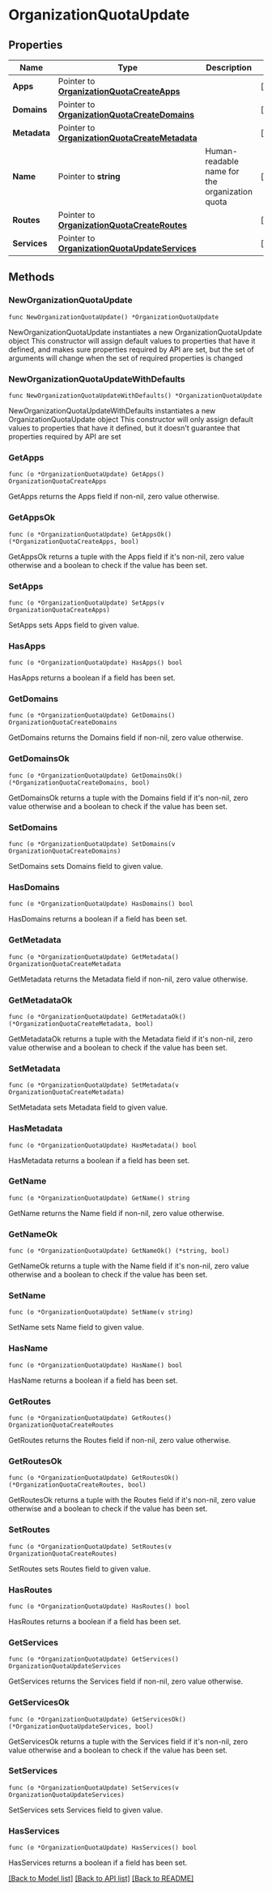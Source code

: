 # OrganizationQuotaUpdate

## Properties

Name | Type | Description | Notes
------------ | ------------- | ------------- | -------------
**Apps** | Pointer to [**OrganizationQuotaCreateApps**](OrganizationQuotaCreateApps.md) |  | [optional] 
**Domains** | Pointer to [**OrganizationQuotaCreateDomains**](OrganizationQuotaCreateDomains.md) |  | [optional] 
**Metadata** | Pointer to [**OrganizationQuotaCreateMetadata**](OrganizationQuotaCreateMetadata.md) |  | [optional] 
**Name** | Pointer to **string** | Human-readable name for the organization quota | [optional] 
**Routes** | Pointer to [**OrganizationQuotaCreateRoutes**](OrganizationQuotaCreateRoutes.md) |  | [optional] 
**Services** | Pointer to [**OrganizationQuotaUpdateServices**](OrganizationQuotaUpdateServices.md) |  | [optional] 

## Methods

### NewOrganizationQuotaUpdate

`func NewOrganizationQuotaUpdate() *OrganizationQuotaUpdate`

NewOrganizationQuotaUpdate instantiates a new OrganizationQuotaUpdate object
This constructor will assign default values to properties that have it defined,
and makes sure properties required by API are set, but the set of arguments
will change when the set of required properties is changed

### NewOrganizationQuotaUpdateWithDefaults

`func NewOrganizationQuotaUpdateWithDefaults() *OrganizationQuotaUpdate`

NewOrganizationQuotaUpdateWithDefaults instantiates a new OrganizationQuotaUpdate object
This constructor will only assign default values to properties that have it defined,
but it doesn't guarantee that properties required by API are set

### GetApps

`func (o *OrganizationQuotaUpdate) GetApps() OrganizationQuotaCreateApps`

GetApps returns the Apps field if non-nil, zero value otherwise.

### GetAppsOk

`func (o *OrganizationQuotaUpdate) GetAppsOk() (*OrganizationQuotaCreateApps, bool)`

GetAppsOk returns a tuple with the Apps field if it's non-nil, zero value otherwise
and a boolean to check if the value has been set.

### SetApps

`func (o *OrganizationQuotaUpdate) SetApps(v OrganizationQuotaCreateApps)`

SetApps sets Apps field to given value.

### HasApps

`func (o *OrganizationQuotaUpdate) HasApps() bool`

HasApps returns a boolean if a field has been set.

### GetDomains

`func (o *OrganizationQuotaUpdate) GetDomains() OrganizationQuotaCreateDomains`

GetDomains returns the Domains field if non-nil, zero value otherwise.

### GetDomainsOk

`func (o *OrganizationQuotaUpdate) GetDomainsOk() (*OrganizationQuotaCreateDomains, bool)`

GetDomainsOk returns a tuple with the Domains field if it's non-nil, zero value otherwise
and a boolean to check if the value has been set.

### SetDomains

`func (o *OrganizationQuotaUpdate) SetDomains(v OrganizationQuotaCreateDomains)`

SetDomains sets Domains field to given value.

### HasDomains

`func (o *OrganizationQuotaUpdate) HasDomains() bool`

HasDomains returns a boolean if a field has been set.

### GetMetadata

`func (o *OrganizationQuotaUpdate) GetMetadata() OrganizationQuotaCreateMetadata`

GetMetadata returns the Metadata field if non-nil, zero value otherwise.

### GetMetadataOk

`func (o *OrganizationQuotaUpdate) GetMetadataOk() (*OrganizationQuotaCreateMetadata, bool)`

GetMetadataOk returns a tuple with the Metadata field if it's non-nil, zero value otherwise
and a boolean to check if the value has been set.

### SetMetadata

`func (o *OrganizationQuotaUpdate) SetMetadata(v OrganizationQuotaCreateMetadata)`

SetMetadata sets Metadata field to given value.

### HasMetadata

`func (o *OrganizationQuotaUpdate) HasMetadata() bool`

HasMetadata returns a boolean if a field has been set.

### GetName

`func (o *OrganizationQuotaUpdate) GetName() string`

GetName returns the Name field if non-nil, zero value otherwise.

### GetNameOk

`func (o *OrganizationQuotaUpdate) GetNameOk() (*string, bool)`

GetNameOk returns a tuple with the Name field if it's non-nil, zero value otherwise
and a boolean to check if the value has been set.

### SetName

`func (o *OrganizationQuotaUpdate) SetName(v string)`

SetName sets Name field to given value.

### HasName

`func (o *OrganizationQuotaUpdate) HasName() bool`

HasName returns a boolean if a field has been set.

### GetRoutes

`func (o *OrganizationQuotaUpdate) GetRoutes() OrganizationQuotaCreateRoutes`

GetRoutes returns the Routes field if non-nil, zero value otherwise.

### GetRoutesOk

`func (o *OrganizationQuotaUpdate) GetRoutesOk() (*OrganizationQuotaCreateRoutes, bool)`

GetRoutesOk returns a tuple with the Routes field if it's non-nil, zero value otherwise
and a boolean to check if the value has been set.

### SetRoutes

`func (o *OrganizationQuotaUpdate) SetRoutes(v OrganizationQuotaCreateRoutes)`

SetRoutes sets Routes field to given value.

### HasRoutes

`func (o *OrganizationQuotaUpdate) HasRoutes() bool`

HasRoutes returns a boolean if a field has been set.

### GetServices

`func (o *OrganizationQuotaUpdate) GetServices() OrganizationQuotaUpdateServices`

GetServices returns the Services field if non-nil, zero value otherwise.

### GetServicesOk

`func (o *OrganizationQuotaUpdate) GetServicesOk() (*OrganizationQuotaUpdateServices, bool)`

GetServicesOk returns a tuple with the Services field if it's non-nil, zero value otherwise
and a boolean to check if the value has been set.

### SetServices

`func (o *OrganizationQuotaUpdate) SetServices(v OrganizationQuotaUpdateServices)`

SetServices sets Services field to given value.

### HasServices

`func (o *OrganizationQuotaUpdate) HasServices() bool`

HasServices returns a boolean if a field has been set.


[[Back to Model list]](../README.md#documentation-for-models) [[Back to API list]](../README.md#documentation-for-api-endpoints) [[Back to README]](../README.md)


